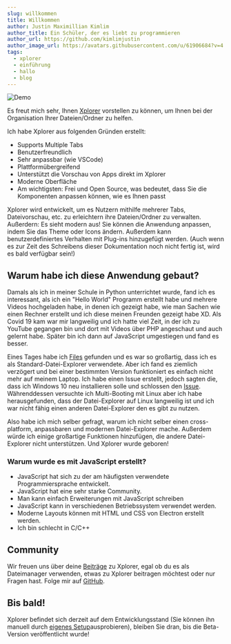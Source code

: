 ```yaml
---
slug: willkommen
title: Willkommen
author: Justin Maximillian Kimlim
author_title: Ein Schüler, der es liebt zu programmieren
author_url: https://github.com/kimlimjustin
author_image_url: https://avatars.githubusercontent.com/u/61906684?v=4
tags:
  - xplorer
  - einführung
  - hallo
  - blog
---
```

![Demo](https://camo.githubusercontent.com/7c638a81d598d3ebccdf5d4b213b7b88950fb2d186ef28796826014a671029c7/68747470733a2f2f64726976652e676f6f676c652e636f6d2f75633f6578706f72743d766965772669643d3153427555633042684334396472754a776e6457326d61625339616d546f73705a)

Es freut mich sehr, Ihnen [Xplorer](https://xplorer.vercel.app) vorstellen zu können, um Ihnen bei der Organisation Ihrer Dateien/Ordner zu helfen.

Ich habe Xplorer aus folgenden Gründen erstellt:
* Supports Multiple Tabs
* Benutzerfreundlich
* Sehr anpassbar (wie VSCode)
* Plattformübergreifend
* Unterstützt die Vorschau von Apps direkt im Xplorer
* Moderne Oberfläche
* Am wichtigsten: Frei und Open Source, was bedeutet, dass Sie die Komponenten anpassen können, wie es Ihnen passt

Xplorer wird entwickelt, um es Nutzern mithilfe mehrerer Tabs, Dateivorschau, etc. zu erleichtern ihre Dateien/Ordner zu verwalten. Außerdern: Es sieht modern aus! Sie können die Anwendung anpassen, indem Sie das Theme oder Icons ändern. Außerdem kann benutzerdefiniertes Verhalten mit Plug-ins hinzugefügt werden. (Auch wenn es zur Zeit des Schreibens dieser Dokumentation noch nicht fertig ist, wird es bald verfügbar sein!)

## Warum habe ich diese Anwendung gebaut?

Damals als ich in meiner Schule in Python unterrichtet wurde, fand ich es interessant, als ich ein "Hello World" Programm erstellt habe und mehrere Videos hochgeladen habe, in denen ich gezeigt habe, wie man Sachen wie einen Rechner erstellt und ich diese meinen Freunden gezeigt habe XD. Als Covid 19 kam war mir langweilig und ich hatte viel Zeit, in der ich zu YouTube gegangen bin und dort mit Videos über PHP angeschaut und auch gelernt habe. Später bin ich dann auf JavaScript umgestiegen und fand es besser.

Eines Tages habe ich [Files](https://files-community.github.io/) gefunden und es war so großartig, dass ich es als Standard-Datei-Explorer verwendete. Aber ich fand es ziemlich verzögert und bei einer bestimmten Version funktioniert es einfach nicht mehr auf meinem Laptop. Ich habe einen Issue erstellt, jedoch sagten die, dass ich Windows 10 neu installieren solle und schlossen den [Issue](https://github.com/files-community/Files/issues/4287). Währenddessen versuchte ich Multi-Booting mit Linux aber ich habe herausgefunden, dass der Datei-Explorer auf Linux langweilig ist und ich war nicht fähig einen anderen Datei-Explorer den es gibt zu nutzen.

Also habe ich mich selber gefragt, warum ich nicht selber einen cross-platform, anpassbaren und modernen Datei-Explorer mache. Außerdem würde ich einige großartige Funktionen hinzufügen, die andere Datei-Explorer nicht unterstützen. Und Xplorer wurde geboren!

### Warum wurde es mit JavaScript erstellt?
- JavaScript hat sich zu der am häufigsten verwendete Programmiersprache entwickelt.
- JavaScript hat eine sehr starke Community.
- Man kann einfach Erweiterungen mit JavaScript schreiben
- JavaScript kann in verschiedenen Betriebssystem verwendet werden.
- Moderne Layouts können mit HTML und CSS von Electron erstellt werden.
- Ich bin schlecht in C/C++

## Community
Wir freuen uns über deine [Beiträge](https://xplorer.vercel.app/community/Contributing/) zu Xplorer, egal ob du es als Dateimanager verwenden, etwas zu Xplorer beitragen möchtest oder nur Fragen hast. Folge mir auf [GitHub](https://github.com/kimlimjustin).

## Bis bald!
Xplorer befindet sich derzeit auf dem Entwicklungsstand (Sie können ihn manuell durch [eigenes Setup](https://xplorer.vercel.app/community/Contributing/#working-on-xplorer-code)ausprobieren), bleiben Sie dran, bis die Beta-Version veröffentlicht wurde!
